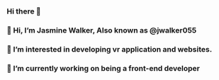### Hi there 👋

### 👋 Hi, I’m Jasmine Walker, Also known as @jwalker055
### 👀 I’m interested in developing vr application and websites.
### 🌱 I’m currently working on being a front-end developer

<!--
**Jwalker055/jwalker055** is a ✨ _special_ ✨ repository because its `README.md` (this file) appears on your GitHub profile.

Here are some ideas to get you started:

- 🔭 I’m currently working on ...
- 🌱 I’m currently learning ...
- 👯 I’m looking to collaborate on ...
- 🤔 I’m looking for help with ...
- 💬 Ask me about ...
- 📫 How to reach me: ...
- 😄 Pronouns: ...
- ⚡ Fun fact: ...
-->
